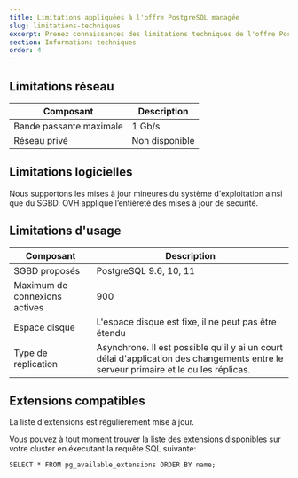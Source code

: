 ```yaml
---
title: Limitations appliquées à l'offre PostgreSQL managée
slug: limitations-techniques
excerpt: Prenez connaissances des limitations techniques de l'offre PostgreSQL managée
section: Informations techniques
order: 4
---
```


## Limitations réseau

|**Composant**|**Description**|
|---|---| 
|Bande passante maximale|1 Gb/s|
|Réseau privé|Non disponible|

## Limitations logicielles

Nous supportons les mises à jour mineures du système d'exploitation ainsi que du SGBD. OVH applique l’entièreté des mises à jour de securité.

## Limitations d'usage

|**Composant**|**Description**|
|---|---|
|SGBD proposés|PostgreSQL 9.6, 10, 11|
|Maximum de connexions actives|900|
|Espace disque|L'espace disque est fixe, il ne peut pas être étendu|
|Type de réplication|Asynchrone. Il est possible qu'il y ai un court délai d'application des changements entre le serveur primaire et le ou les réplicas.|

## Extensions compatibles

La liste d'extensions est régulièrement mise à jour.

Vous pouvez à tout moment trouver la liste des extensions disponibles sur votre cluster en éxecutant la requête SQL suivante:

    SELECT * FROM pg_available_extensions ORDER BY name;

